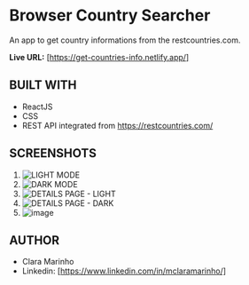 # Browser Country Searcher
An app to get country informations from the restcountries.com.

**Live URL:** [https://get-countries-info.netlify.app/]

## BUILT WITH
 - ReactJS
 - CSS
 - REST API integrated from https://restcountries.com/

## SCREENSHOTS
1. ![LIGHT MODE](https://github.com/mclaramarinho/country-info/assets/119897667/86dd8a6f-e4e6-4a73-aac8-789d21ff3118)
2. ![DARK MODE](https://github.com/mclaramarinho/country-info/assets/119897667/ef6d26b0-8d91-4c9a-860e-808410d60137)
3. ![DETAILS PAGE - LIGHT](https://github.com/mclaramarinho/country-info/assets/119897667/eaa9f33e-7d6d-4225-b2bf-410b3a23710e)
4. ![DETAILS PAGE - DARK](https://github.com/mclaramarinho/country-info/assets/119897667/1d594a23-56e4-4b0b-b271-49f734cb1d26)
5. ![image](https://github.com/mclaramarinho/country-info/assets/119897667/28ce6906-cf68-43d8-90b9-3516fddf7f81)

## AUTHOR
- Clara Marinho
- Linkedin: [https://www.linkedin.com/in/mclaramarinho/]
